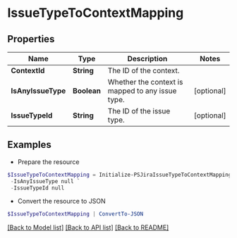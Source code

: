 # IssueTypeToContextMapping
## Properties

Name | Type | Description | Notes
------------ | ------------- | ------------- | -------------
**ContextId** | **String** | The ID of the context. | 
**IsAnyIssueType** | **Boolean** | Whether the context is mapped to any issue type. | [optional] 
**IssueTypeId** | **String** | The ID of the issue type. | [optional] 

## Examples

- Prepare the resource
```powershell
$IssueTypeToContextMapping = Initialize-PSJiraIssueTypeToContextMapping  -ContextId null `
 -IsAnyIssueType null `
 -IssueTypeId null
```

- Convert the resource to JSON
```powershell
$IssueTypeToContextMapping | ConvertTo-JSON
```

[[Back to Model list]](../README.md#documentation-for-models) [[Back to API list]](../README.md#documentation-for-api-endpoints) [[Back to README]](../README.md)

